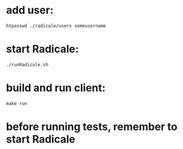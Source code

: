 # add user:

`htpasswd ./radicale/users someusername`

# start Radicale:

`./runRadicale.sh`

# build and run client:

`make run`

# before running tests, remember to start Radicale
